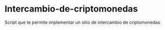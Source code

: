 # Intercambio-de-criptomonedas
Script que te permite implementar un sitio de intercambio de criptomonedas
